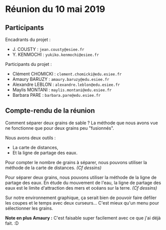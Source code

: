 # Réunion du 10 mai 2019

## Participants

Encadrants du projet :
* J. COUSTY : `jean.cousty@esiee.fr`
* Y. KENMOCHI : `yukiko.kenmochi@esiee.fr`

Participants du projet :
* Clément CHOMICKI : `clement.chomicki@edu.esiee.fr`
* Amaury BARUZY : `amaury.baruzy@edu.esiee.fr`
* Alexandre LEBLON : `alexandre.leblon@edu.esiee.fr`
* Maylis MONTANI : `maylis.montani@edu.esiee.fr`
* Barbara PARE  : `barbara.pare@edu.esiee.fr`

## Compte-rendu de la réunion

Comment séparer deux grains de sable ?
La méthode que nous avons vue ne fonctionne que pour deux grains peu "fusionnés".

Nous avons deux outils :
* La carte de distances,
* Et la ligne de partage des eaux.

Pour compter le nombre de grains à séparer, nous pouvons utiliser la méthode de la carte de distances. *(Cf dessins)*

Pour séparer deux grains, nous pouvons utiliser la méthode de la ligne de partage des eaux.
En étude du mouvement de l'eau, la ligne de partage des eaux est le limite d'attraction des mers et océans sur la terre. *(Cf dessins)*

Sur notre environnement graphique, ça serait bien de pouvoir faire défiler les coupes et le temps avec deux curseurs... C'est mieux qu'un menu pour sélectionner les grains.

**Note en plus Amaury :** C'est faisable super facilement avec ce que j'ai déjà fait. :D
